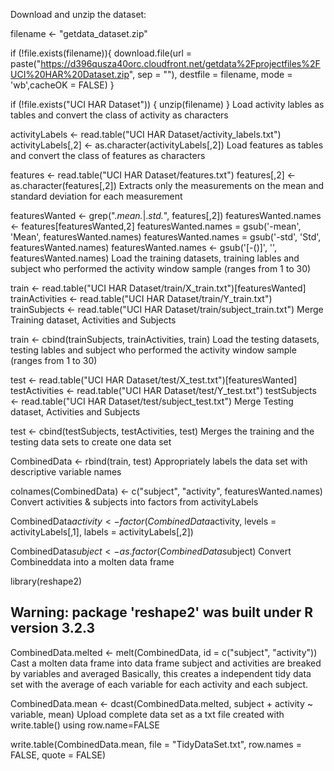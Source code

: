 Download and unzip the dataset:

filename <- "getdata_dataset.zip"

if (!file.exists(filename)){
  download.file(url = paste("https://d396qusza40orc.cloudfront.net/getdata%2Fprojectfiles%2FUCI%20HAR%20Dataset.zip", 
                          sep = ""), 
              destfile = filename, mode = 'wb',cacheOK = FALSE)
}

if (!file.exists("UCI HAR Dataset")) { 
  unzip(filename) 
}
Load activity lables as tables and convert the class of activity as characters

activityLabels <- read.table("UCI HAR Dataset/activity_labels.txt")
activityLabels[,2] <- as.character(activityLabels[,2])
Load features as tables and convert the class of features as characters

features <- read.table("UCI HAR Dataset/features.txt")
features[,2] <- as.character(features[,2])
Extracts only the measurements on the mean and standard deviation for each measurement

featuresWanted <- grep(".*mean.*|.*std.*", features[,2])
featuresWanted.names <- features[featuresWanted,2]
featuresWanted.names = gsub('-mean', 'Mean', featuresWanted.names)
featuresWanted.names = gsub('-std', 'Std', featuresWanted.names)
featuresWanted.names <- gsub('[-()]', '', featuresWanted.names)
Load the training datasets, training lables and subject who performed the activity window sample (ranges from 1 to 30)

train <- read.table("UCI HAR Dataset/train/X_train.txt")[featuresWanted]
trainActivities <- read.table("UCI HAR Dataset/train/Y_train.txt")
trainSubjects <- read.table("UCI HAR Dataset/train/subject_train.txt")
Merge Training dataset, Activities and Subjects

train <- cbind(trainSubjects, trainActivities, train)
Load the testing datasets, testing lables and subject who performed the activity window sample (ranges from 1 to 30)

test <- read.table("UCI HAR Dataset/test/X_test.txt")[featuresWanted]
testActivities <- read.table("UCI HAR Dataset/test/Y_test.txt")
testSubjects <- read.table("UCI HAR Dataset/test/subject_test.txt")
Merge Testing dataset, Activities and Subjects

test <- cbind(testSubjects, testActivities, test)
Merges the training and the testing data sets to create one data set

CombinedData <- rbind(train, test)
Appropriately labels the data set with descriptive variable names

colnames(CombinedData) <- c("subject", "activity", featuresWanted.names)
Convert activities & subjects into factors from activityLabels

CombinedData$activity <- factor(CombinedData$activity, 
                                levels = activityLabels[,1], 
                                labels = activityLabels[,2])

CombinedData$subject <- as.factor(CombinedData$subject)
Convert Combineddata into a molten data frame

library(reshape2)
## Warning: package 'reshape2' was built under R version 3.2.3
CombinedData.melted <- melt(CombinedData, id = c("subject", "activity"))
Cast a molten data frame into data frame subject and activities are breaked by variables and averaged Basically, this creates a independent tidy data set with the average of each variable for each activity and each subject.

CombinedData.mean <- dcast(CombinedData.melted, 
                           subject + activity ~ variable, mean)
Upload complete data set as a txt file created with write.table() using row.name=FALSE

write.table(CombinedData.mean, file = "TidyDataSet.txt", 
            row.names = FALSE, quote = FALSE)
